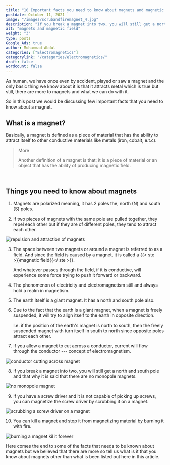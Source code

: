 ```yaml
---
title: "10 Important facts you need to know about magnets and magnetic fields"
postdate: October 11, 2021
image: "/images/scrubandfiremagnet_4.jpg"
description: "If you break a magnet into two, you will still get a north and south pole and that why it is said that there are no monopole magnets. You can kill a magnet and stop it from magnetizing material by burning it with fire."
alt: "magnets and magnetic field"
weight: "3"
type: posts
Google_Ads: true
author: Mohammad Abdul
categories: ["Electromagnetics"]
categorylink: "/categories/electromagnetics/"
draft: false
wordcount: false
---
```


As human, we have once even by accident, played or saw a magnet and the only basic thing we know about it is that it attracts metal which is true but still, there are more to magnets and what we can do with it.

So in this post we would be discussing few important facts that you need to know about a magnet.

## What is a magnet?

Basically, a magnet is defined as a piece of material that has the ability to attract itself to other conductive materials like metals (iron, cobalt, e.t.c).

<blockquote class="blockquote">
<p class="little-nugget">More</p>
<p class="quote-text">
Another definition of a magnet is that; it is a piece of material or an object that has the ability of producing magnetic field.</p>
</blockquote>

<br>

## Things you need to know about magnets

1. Magnets are polarized meaning, it has 2 poles the, north (N) and south (S) poles.

2. If two pieces of magnets with the same pole are pulled together, they repel each other but if they are of different poles, they tend to attract each other.

<img loading="lazy" src="/images/repelandattract_2.jpg" alt="repulsion and attraction of magnets">

3. The space between two magnets or around a magnet is referred to as a field. And since the field is caused by a magnet, it is called a {{< ste >}}magnetic field{{</ ste >}}.

   And whatever passes through the field, if it is conductive, will experience some force trying to push it forward or backward.

4. The phenomenon of electricity and electromagnetism still and always hold a realm in magnetism.

5. The earth itself is a giant magnet. It has a north and south pole also.

6. Due to the fact that the earth is a giant magnet, when a magnet is freely suspended, it will try to align itself to the earth in opposite direction.

   I.e. if the position of the earth's magnet is north to south, then the freely suspended magnet with turn itself in south to north since opposite poles attract each other.

7. If you allow a magnet to cut across a conductor, current will flow through the conductor --- concept of electromagnetism.

 <img loading="lazy" src="/images/cutacross_2.jpg" alt="conductor cutting across magnet">

8. If you break a magnet into two, you will still get a north and south pole and that why it is said that there are no monopole magnets.

 <img loading="lazy" src="/images/monopolemagnet_2.jpg" alt="no monopole magnet">

9. If you have a screw driver and it is not capable of picking up screws, you can magnetize the screw driver by scrubbing it on a magnet.

 <img loading="lazy" src="/images/scrubandfiremagnet_4.jpg" alt="scrubbing a screw driver on a magnet">

10. You can kill a magnet and stop it from magnetizing material by burning it with fire.

 <img loading="lazy" src="/images/scrubandfiremagnet_3.jpg" alt=" burning a magnet kil it forever">

Here comes the end to some of the facts that needs to be known about magnets but we believed that there are more so tell us what is it that you know about magnets other than what is been listed out here in this article.
